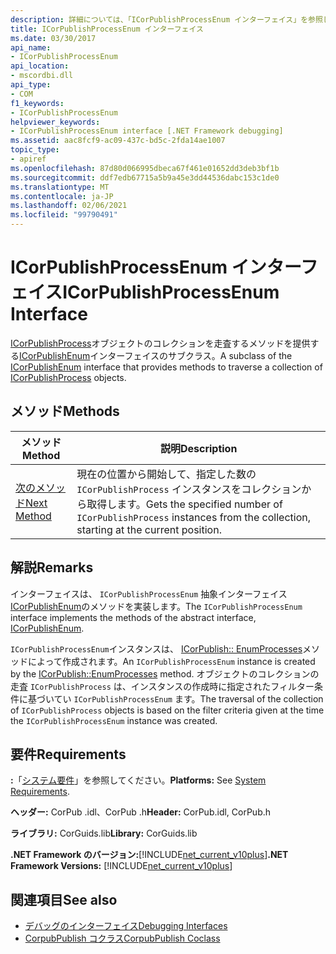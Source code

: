 ```yaml
---
description: 詳細については、「ICorPublishProcessEnum インターフェイス」を参照してください。
title: ICorPublishProcessEnum インターフェイス
ms.date: 03/30/2017
api_name:
- ICorPublishProcessEnum
api_location:
- mscordbi.dll
api_type:
- COM
f1_keywords:
- ICorPublishProcessEnum
helpviewer_keywords:
- ICorPublishProcessEnum interface [.NET Framework debugging]
ms.assetid: aac8fcf9-ac09-437c-bd5c-2fda14ae1007
topic_type:
- apiref
ms.openlocfilehash: 87d80d066995dbeca67f461e01652dd3deb3bf1b
ms.sourcegitcommit: ddf7edb67715a5b9a45e3dd44536dabc153c1de0
ms.translationtype: MT
ms.contentlocale: ja-JP
ms.lasthandoff: 02/06/2021
ms.locfileid: "99790491"
---
```

# <a name="icorpublishprocessenum-interface"></a><span data-ttu-id="014dd-103">ICorPublishProcessEnum インターフェイス</span><span class="sxs-lookup"><span data-stu-id="014dd-103">ICorPublishProcessEnum Interface</span></span>

<span data-ttu-id="014dd-104">[ICorPublishProcess](icorpublishprocess-interface.md)オブジェクトのコレクションを走査するメソッドを提供する[ICorPublishEnum](icorpublishenum-interface.md)インターフェイスのサブクラス。</span><span class="sxs-lookup"><span data-stu-id="014dd-104">A subclass of the [ICorPublishEnum](icorpublishenum-interface.md) interface that provides methods to traverse a collection of [ICorPublishProcess](icorpublishprocess-interface.md) objects.</span></span>  
  
## <a name="methods"></a><span data-ttu-id="014dd-105">メソッド</span><span class="sxs-lookup"><span data-stu-id="014dd-105">Methods</span></span>  
  
|<span data-ttu-id="014dd-106">メソッド</span><span class="sxs-lookup"><span data-stu-id="014dd-106">Method</span></span>|<span data-ttu-id="014dd-107">説明</span><span class="sxs-lookup"><span data-stu-id="014dd-107">Description</span></span>|  
|------------|-----------------|  
|[<span data-ttu-id="014dd-108">次のメソッド</span><span class="sxs-lookup"><span data-stu-id="014dd-108">Next Method</span></span>](icorpublishprocessenum-next-method.md)|<span data-ttu-id="014dd-109">現在の位置から開始して、指定した数の `ICorPublishProcess` インスタンスをコレクションから取得します。</span><span class="sxs-lookup"><span data-stu-id="014dd-109">Gets the specified number of `ICorPublishProcess` instances from the collection, starting at the current position.</span></span>|  
  
## <a name="remarks"></a><span data-ttu-id="014dd-110">解説</span><span class="sxs-lookup"><span data-stu-id="014dd-110">Remarks</span></span>  

 <span data-ttu-id="014dd-111">インターフェイスは、 `ICorPublishProcessEnum` 抽象インターフェイス [ICorPublishEnum](icorpublishenum-interface.md)のメソッドを実装します。</span><span class="sxs-lookup"><span data-stu-id="014dd-111">The `ICorPublishProcessEnum` interface implements the methods of the abstract interface, [ICorPublishEnum](icorpublishenum-interface.md).</span></span>  
  
 <span data-ttu-id="014dd-112">`ICorPublishProcessEnum`インスタンスは、 [ICorPublish:: EnumProcesses](icorpublish-enumprocesses-method.md)メソッドによって作成されます。</span><span class="sxs-lookup"><span data-stu-id="014dd-112">An `ICorPublishProcessEnum` instance is created by the [ICorPublish::EnumProcesses](icorpublish-enumprocesses-method.md) method.</span></span> <span data-ttu-id="014dd-113">オブジェクトのコレクションの走査 `ICorPublishProcess` は、インスタンスの作成時に指定されたフィルター条件に基づいてい `ICorPublishProcessEnum` ます。</span><span class="sxs-lookup"><span data-stu-id="014dd-113">The traversal of the collection of `ICorPublishProcess` objects is based on the filter criteria given at the time the `ICorPublishProcessEnum` instance was created.</span></span>  
  
## <a name="requirements"></a><span data-ttu-id="014dd-114">要件</span><span class="sxs-lookup"><span data-stu-id="014dd-114">Requirements</span></span>  

 <span data-ttu-id="014dd-115">**:**「[システム要件](../../get-started/system-requirements.md)」を参照してください。</span><span class="sxs-lookup"><span data-stu-id="014dd-115">**Platforms:** See [System Requirements](../../get-started/system-requirements.md).</span></span>  
  
 <span data-ttu-id="014dd-116">**ヘッダー:** CorPub .idl、CorPub .h</span><span class="sxs-lookup"><span data-stu-id="014dd-116">**Header:** CorPub.idl, CorPub.h</span></span>  
  
 <span data-ttu-id="014dd-117">**ライブラリ:** CorGuids.lib</span><span class="sxs-lookup"><span data-stu-id="014dd-117">**Library:** CorGuids.lib</span></span>  
  
 <span data-ttu-id="014dd-118">**.NET Framework のバージョン:**[!INCLUDE[net_current_v10plus](../../../../includes/net-current-v10plus-md.md)]</span><span class="sxs-lookup"><span data-stu-id="014dd-118">**.NET Framework Versions:** [!INCLUDE[net_current_v10plus](../../../../includes/net-current-v10plus-md.md)]</span></span>  
  
## <a name="see-also"></a><span data-ttu-id="014dd-119">関連項目</span><span class="sxs-lookup"><span data-stu-id="014dd-119">See also</span></span>

- [<span data-ttu-id="014dd-120">デバッグのインターフェイス</span><span class="sxs-lookup"><span data-stu-id="014dd-120">Debugging Interfaces</span></span>](debugging-interfaces.md)
- [<span data-ttu-id="014dd-121">CorpubPublish コクラス</span><span class="sxs-lookup"><span data-stu-id="014dd-121">CorpubPublish Coclass</span></span>](corpubpublish-coclass.md)
